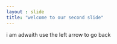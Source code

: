 ```yaml
---
layout : slide
title: "welcome to our second slide"
---
```

 i am adwaith
use the left arrow to go back
